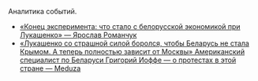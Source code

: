 Аналитика событий.

- [«Конец эксперимента: что стало с белорусской экономикой при Лукашенко» — Ярослав Романчук](./2020-08-29-0721.md)
- [«Лукашенко со страшной силой боролся, чтобы Беларусь не стала Крымом. А теперь полностью зависит от Москвы» Американский специалист по Беларуси Григорий Иоффе — о протестах в этой стране — Meduza](./2020-08-29-1630.md)
